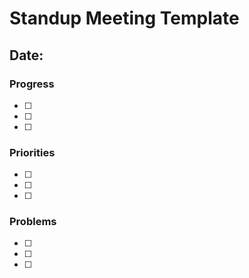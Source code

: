 # Standup Meeting Template

## Date: 

### Progress
- [ ]
- [ ]
- [ ]

### Priorities
- [ ]
- [ ]
- [ ]

### Problems
- [ ]
- [ ]
- [ ]